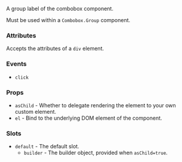 A group label of the combobox component.

Must be used within a `Combobox.Group` component.

### Attributes

Accepts the attributes of a `div` element.

### Events

- `click`

### Props

- `asChild` - Whether to delegate rendering the element to your own custom element.
- `el` - Bind to the underlying DOM element of the component.

### Slots

- `default` - The default slot.
  - `builder` - The builder object, provided when `asChild=true`.

<!-- @include(./example.md) -->
